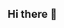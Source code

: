 ## Hi there 👋

<!--
**ballmeida/ballmeida** is a ✨ _special_ ✨ repository because its `README.md` (this file) appears on your GitHub profile.

Here are some ideas to get you started:

- 🌱 I'm currently learning to specialize in technology with classes.
- 👯 I'm looking to collaborate in a health clinic
- 🤔 I'm looking for help from someone specializing in the health field
- 💬 Ask me about my life and my tastes
- 📫 How to contact me: via my phone number, WhatsApp, Instagram and email/ 00001103874378SP@al.educacao.sp.gov.br
- 😄 Pronouns: she/her
- ⚡ Curiosity: I am quick at doing something I like
-->
